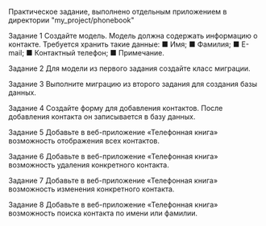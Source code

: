 Практическое задание, выполнено отдельным приложением в директории "my_project/phonebook"

Задание 1
Создайте модель. Модель должна содержать информацию о контакте. Требуется хранить такие данные:
■ Имя;
■ Фамилия;
■ E-mail;
■ Контактный телефон;
■ Примечание.

Задание 2
Для модели из первого задания создайте класс миграции.

Задание 3
Выполните миграцию из второго задания для создания базы данных.

Задание 4
Создайте форму для добавления контактов. После
добавления контакта он записывается в базу данных.

Задание 5
Добавьте в веб-приложение «Телефонная книга» возможность отображения всех контактов.

Задание 6
Добавьте в веб-приложение «Телефонная книга» возможность удаления конкретного контакта.

Задание 7
Добавьте в веб-приложение «Телефонная книга» возможность изменения конкретного контакта.

Задание 8
Добавьте в веб-приложение «Телефонная книга» возможность поиска контакта по имени или фамилии.
